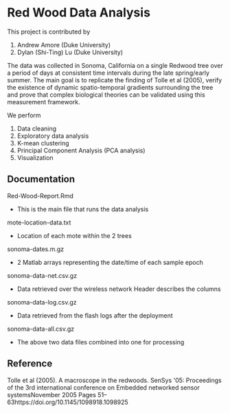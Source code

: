 # Red Wood Data Analysis

This project is contributed by 
1. Andrew Amore (Duke University)
2. Dylan (Shi-Ting) Lu (Duke University)

The data was collected in Sonoma, California on a single Redwood tree over a period of days at consistent time intervals during
the late spring/early summer. The main goal is to replicate the finding of Tolle et al (2005),  verify the existence of dynamic spatio-temporal gradients surrounding the tree and prove that complex biological theories can be validated using this measurement framework. 

We perform
1. Data cleaning
1. Exploratory data analysis
3. K-mean clustering
4. Principal Component Analysis (PCA analysis)
5. Visualization

## Documentation

Red-Wood-Report.Rmd
  - This is the main file that runs the data analysis

mote-location-data.txt
  - Location of each mote within the 2 trees

sonoma-dates.m.gz 
  - 2 Matlab arrays representing the date/time of each sample epoch

sonoma-data-net.csv.gz
  - Data retrieved over the wireless network
    Header describes the columns

sonoma-data-log.csv.gz
  - Data retrieved from the flash logs after the deployment

sonoma-data-all.csv.gz
  - The above two data files combined into one for processing


## Reference
Tolle et al (2005). A macroscope in the redwoods. SenSys '05: Proceedings of the 3rd international conference on Embedded networked sensor systemsNovember 2005 Pages 51–63https://doi.org/10.1145/1098918.1098925
